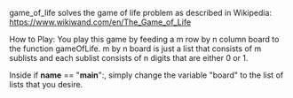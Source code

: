 game_of_life solves the game of life problem as described in Wikipedia: https://www.wikiwand.com/en/The_Game_of_Life

How to Play:
You play this game by feeding a m row by n column board to the function gameOfLife. m by n board is just a list 
that consists of m sublists and each sublist consists of n digits that are either 0 or 1.

Inside if __name__ == "__main__":, simply change the variable "board" to the list of lists that you desire. 
